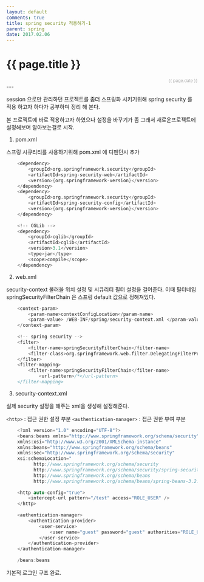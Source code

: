 ```yaml
---
layout: default
comments: true
title: spring security 적용하기-1
parent: spring
date: 2017.02.06
---
```


<h1>{{ page.title }}</h1>  
<div style="text-align:right; font-size:11px; color:#aaa">{{ page.date }} </div>
---

session 으로만 관리하던 프로젝트를 좀더 스프링화 시키기위해 spring security 를 적용 하고자 하다가 공부하며 정리 해 본다.

본 프로젝트에 바로 적용하고자 하였으나 설정을 바꾸기가 좀 그래서 새로운프로젝트에 설정해보며 알아보는걸로 시작.

1) pom.xml

스프링 시큐리티를 사용하기위해 pom.xml 에 디펜던시 추가

~~~c
    <dependency> 
    	<groupId>org.springframework.security</groupId> 
    	<artifactId>spring-security-web</artifactId> 
    	<version>{org.springframework-version}</version> 
    </dependency> 
    <dependency> 
    	<groupId>org.springframework.security</groupId> 
    	<artifactId>spring-security-config</artifactId> 
    	<version>{org.springframework-version}</version> 
    </dependency>
    
    <!-- CGLib --> 
    <dependency> 
    	<groupId>cglib</groupId>
    	<artifactId>cglib</artifactId> 
    	<version>3.1</version> 
    	<type>jar</type> 
    	<scope>compile</scope> 
    </dependency>
~~~



		


2) web.xml

security-context  불러올 위치 설정 및 시큐리티 필터 설정을 걸어준다.
이때 필터네임 springSecurityFilterChain 은 스프링 default 값으로 정해져있다.

~~~c
    <context-param> 
    	<param-name>contextConfigLocation</param-name> 
    	<param-value> /WEB-INF/spring/security-context.xml </param-value> 
    </context-param>
    
    <!-- spring security --> 
    <filter> 
    	<filter-name>springSecurityFilterChain</filter-name> 
    	<filter-class>org.springframework.web.filter.DelegatingFilterProxy</filter-class> 
    </filter> 
    <filter-mapping> 
    	<filter-name>springSecurityFilterChain</filter-name> 	
            <url-pattern>/*</url-pattern> 
    </filter-mapping>
~~~ 







3) security-context.xml

실제 security 설정을 해주는 xml을 생성해 설정해준다.

`<http>` : 접근 권한 설정 부분
`<authentication-manager>`  :  접근 권한 부여 부분
~~~c
    <?xml version="1.0" encoding="UTF-8"?> 
    <beans:beans xmlns="http://www.springframework.org/schema/security"
    xmlns:xsi="http://www.w3.org/2001/XMLSchema-instance"
    xmlns:beans="http://www.springframework.org/schema/beans"
    xmlns:sec="http://www.springframework.org/schema/security"
    xsi:schemaLocation="
          http://www.springframework.org/schema/security
          http://www.springframework.org/schema/security/spring-security-3.1.xsd
          http://www.springframework.org/schema/beans
          http://www.springframework.org/schema/beans/spring-beans-3.2.xsd">
    
    <http auto-config="true"> 
    	<intercept-url pattern="/test" access="ROLE_USER" /> 
    </http> 
    	
    <authentication-manager> 
    	<authentication-provider> 
    		<user-service> 
    			<user name="guest" password="guest" authorities="ROLE_USER"/> 
    		</user-service> 
    	</authentication-provider> 
    </authentication-manager> 
    
    /beans:beans
~~~



기본적 로그인 구조 완료.

